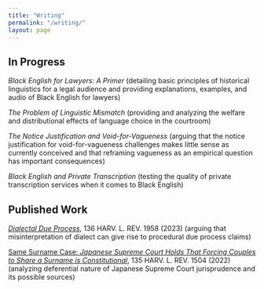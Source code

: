 ```yaml
---
title: "Writing"
permalink: "/writing/"
layout: page
---
```


## In Progress
_Black English for Lawyers: A Primer_ (detailing basic principles of historical linguistics for a legal audience and providing explanations, examples, and audio of Black English for lawyers)

_The Problem of Linguistic Mismatch_ (providing and analyzing the welfare and distributional effects of language choice in the courtroom)

_The Notice Justification and Void-for-Vagueness_ (arguing that the notice justification for void-for-vagueness challenges makes little sense as currently conceived and that reframing vagueness as an empirical question has important consequences)

_Black English and Private Transcription_ (testing the quality of private transcription services when it comes to Black English)


## Published Work
[_Dialectal Due Process_](https://harvardlawreview.org/print/vol-136/dialectal-due-process/), 136 HARV. L. REV. 1958 (2023) (arguing that misinterpretation of dialect can give rise to procedural due process claims)

[Same Surname Case: _Japanese Supreme Court Holds That Forcing Couples to Share a Surname is Constitutional_](https://harvardlawreview.org/print/vol-135/same-surname-case/), 135 HARV. L. REV. 1504 (2022) (analyzing deferential nature of Japanese Supreme Court jurisprudence and its possible sources)
